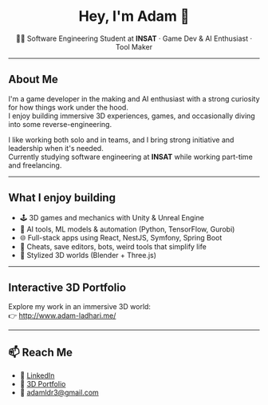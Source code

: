 <h1 align="center">Hey, I'm Adam 👋</h1>

<p align="center">
  🧑‍🎓 Software Engineering Student at <strong>INSAT</strong> · Game Dev & AI Enthusiast · Tool Maker
</p>

---

## About Me

I'm a game developer in the making and AI enthusiast with a strong curiosity for how things work under the hood.  
I enjoy building immersive 3D experiences, games, and occasionally diving into some reverse-engineering.

I like working both solo and in teams, and I bring strong initiative and leadership when it's needed.  
Currently studying software engineering at **INSAT** while working part-time and freelancing.

---

## What I enjoy building

- 🕹️ 3D games and mechanics with Unity & Unreal Engine  
- 🤖 AI tools, ML models & automation (Python, TensorFlow, Gurobi)  
- 🌐 Full-stack apps using React, NestJS, Symfony, Spring Boot  
- 🧰 Cheats, save editors, bots, weird tools that simplify life  
- 🎨 Stylized 3D worlds (Blender + Three.js)

---

## Interactive 3D Portfolio  
Explore my work in an immersive 3D world:  
👉 http://www.adam-ladhari.me/


---

## 📫 Reach Me  
- 💼 [LinkedIn](https://www.linkedin.com/in/adam-ladhari)  
- 🧠 [3D Portfolio](https://portfolio-ayyycns-projects.vercel.app)  
- 📨 adamldr3@gmail.com  

